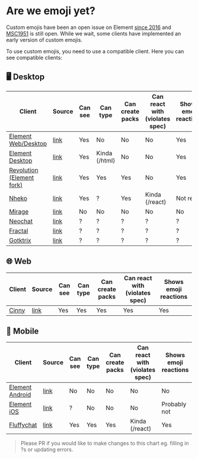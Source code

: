 # Are we emoji yet?

Custom emojis have been an open issue on Element [since 2016](https://github.com/vector-im/element-web/issues/2648) and [MSC1951](https://github.com/matrix-org/matrix-doc/pull/1951) is still open. While we wait, some clients have implemented an early version of custom emojis.

To use custom emojis, you need to use a compatible client. Here you can see compatible clients:


## 🖥️ Desktop
| Client | Source | Can see | Can type | Can create packs | Can react with (violates spec) | Shows emoji reactions |
|-|-|-|-|-|-|-|
| [Element Web/Desktop](https://element.io/) | [link](https://github.com/vector-im/element-web/) | Yes | No | No | No | Yes |
| [Element Desktop](https://element.io/) | [link](https://github.com/vector-im/element-web/) | Yes | Kinda (/html) | No | No | Yes |
| [Revolution (Element fork)](https://revolution-dev.nyaaori.cat/) | [link](https://git.sorunome.de/revolution/revolution-web)| Yes | Yes | Yes | No | Yes |
| [Nheko](https://nheko-reborn.github.io/) | [link](https://github.com/Nheko-Reborn/nheko) | Yes | ? | Yes | Kinda (/react) | Not really |
| [Mirage](https://matrix.org/docs/projects/client/mirage) | [link](https://github.com/mirukana/mirage) | No | No | No | No | No |
| [Neochat](http://apps.kde.org/en/neochat) | [link](https://invent.kde.org/network/neochat) | ? | ? | ? | ? | ? | ? |
| [Fractal](https://wiki.gnome.org/Apps/Fractal) | [link](https://gitlab.gnome.org/GNOME/fractal) | ? | ? | ? | ? | ? | ?
| [Gotktrix](https://matrix.org/docs/projects/client/gotktrix) | [link](https://github.com/diamondburned/gotktrix) | ? | ? | ? | ? | ? |

## 🌐 Web
| Client | Source | Can see | Can type | Can create packs | Can react with (violates spec) | Shows emoji reactions |
|-|-|-|-|-|-|-|
| [Cinny](https://cinny.in/) | [link](https://github.com/ajbura/cinny) | Yes | Yes | Yes | Yes | Yes |

## 📱 Mobile
| Client | Source | Can see | Can type | Can create packs | Can react with (violates spec) | Shows emoji reactions |
|-|-|-|-|-|-|-|
| [Element Android](https://matrix.org/docs/projects/client/element-android) | [link](https://github.com/vector-im/element-android) | No | No | No | No | No |
| [Element iOS](https://matrix.org/docs/projects/client/element-ios) | [link](https://github.com/vector-im/element-ios) | ? | No | No | No | Probably not |
| [Fluffychat](https://fluffychat.im/) | [link](https://gitlab.com/famedly/fluffychat) | Yes | Yes | Yes | Kinda (/react) | Yes


>Please PR if you would like to make changes to this chart eg. filling in ?s or updating errors.
